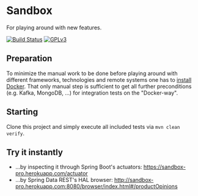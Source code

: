 # Sandbox
For playing around with new features.

[![Build Status](https://travis-ci.org/mle-enso/sandbox.svg?branch=master)](https://travis-ci.org/mle-enso/sandbox)
[![GPLv3](https://img.shields.io/badge/licence-GPLv3-brightgreen.svg)](http://www.gnu.org/licenses/gpl-3.0.html)

## Preparation

To minimize the manual work to be done before playing around with different frameworks, technologies and remote systems
one has to [install Docker](https://docs.docker.com/install/linux/docker-ce/ubuntu/#install-docker-ce-1).
That only manual step is sufficient to get all further preconditions (e.g. Kafka, MongoDB, …) for integration tests on the "Docker-way".

## Starting

Clone this project and simply execute all included tests via ```mvn clean verify```.

## Try it instantly

* …by inspecting it through Spring Boot's actuators: https://sandbox-pro.herokuapp.com/actuator
* …by Spring Data REST's HAL browser: http://sandbox-pro.herokuapp.com:8080/browser/index.html#/productOpinions
